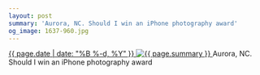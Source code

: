 ```yaml
---
layout: post
summary: 'Aurora, NC. Should I win an iPhone photography award'
og_image: 1637-960.jpg
---
```


<p>
 <time>
  <a href="/1637">
   {{ page.date | date: "%B %-d, %Y" }}
  </a>
 </time>
 <a href="/1637">
  <img alt="{{ page.summary }}" data-taken="4/28/2022" sizes="(min-width: 700px) 50vw, calc(100vw - 2rem)" src="{{ site.assets_url }}/1637-480.jpg" srcset="{{ site.assets_url }}/1637-240.jpg 240w, {{ site.assets_url }}/1637-480.jpg 480w, {{ site.assets_url }}/1637-720.jpg 720w, {{ site.assets_url }}/1637-960.jpg 960w"/>
 </a>
 <span>
  Aurora, NC. Should I win an iPhone photography award
 </span>
</p>
